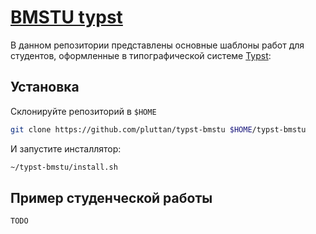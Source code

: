 # [BMSTU typst](https://github.com/pluttan/typst-bmstu)

В данном репозитории представлены основные шаблоны работ для студентов, оформленные в типографической системе [Typst](https://typst.app):

## Установка

Склонируйте репозиторий в `$HOME`

```bash
git clone https://github.com/pluttan/typst-bmstu $HOME/typst-bmstu
```

И запустите инсталлятор:

```bash
~/typst-bmstu/install.sh
```

## Пример студенческой работы

`TODO`
